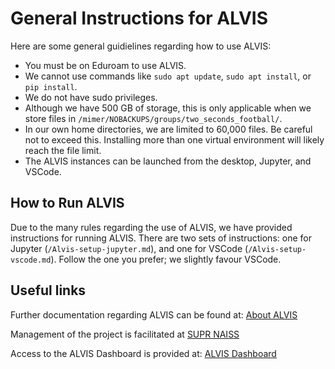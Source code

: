 # General Instructions for ALVIS
Here are some general guidielines regarding how to use ALVIS:
* You must be on Eduroam to use ALVIS.
* We cannot use commands like `sudo apt update`, `sudo apt install`, or `pip install`.
* We do not have sudo privileges.
* Although we have 500 GB of storage, this is only applicable when we store files in `/mimer/NOBACKUPS/groups/two_seconds_football/`.
* In our own home directories, we are limited to 60,000 files. Be careful not to exceed this. Installing more than one virtual environment will likely reach the file limit.
* The ALVIS instances can be launched from the desktop, Jupyter, and VSCode.

## How to Run ALVIS
Due to the many rules regarding the use of ALVIS, we have provided instructions for running ALVIS. There are two sets of instructions: one for Jupyter (`/Alvis-setup-jupyter.md`), and one for VSCode (`/Alvis-setup-vscode.md`). Follow the one you prefer; we slightly favour VSCode.

## Useful links
Further documentation regarding ALVIS can be found at: [About ALVIS](https://www.c3se.chalmers.se/about/Alvis/)

Management of the project is facilitated at [SUPR NAISS](https://supr.naiss.se/)

Access to the ALVIS Dashboard is provided at: [ALVIS Dashboard](https://portal.c3se.chalmers.se/pun/sys/dashboard/batch_connect/sys/bc_desktop/session_contexts/new)
